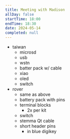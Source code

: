 ```yaml
---
title: Meeting with Madison
allDay: false
startTime: 18:00
endTime: 18:30
date: 2024-05-14
completed: null
---
```

- taiwan
	- microsd
	- usb
	- wstn
	- batter pack w/ cable
	- xiao
	- oled
	- switch
- rover
	- same as above
	- battery pack with pins
	- terminal blocks
		- 2x per kit
	- switch
	- stemma Qt cable
	- short header pins
		- in blue digikey 
